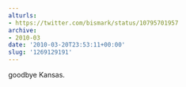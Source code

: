 ```yaml
---
alturls:
- https://twitter.com/bismark/status/10795701957
archive:
- 2010-03
date: '2010-03-20T23:53:11+00:00'
slug: '1269129191'
---
```


goodbye Kansas.

